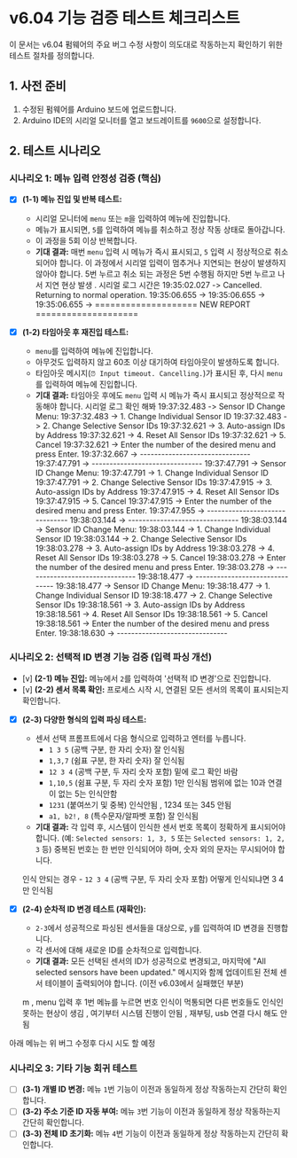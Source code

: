 # v6.04 기능 검증 테스트 체크리스트

이 문서는 v6.04 펌웨어의 주요 버그 수정 사항이 의도대로 작동하는지 확인하기 위한 테스트 절차를 정의합니다.

## 1. 사전 준비
1.  수정된 펌웨어를 Arduino 보드에 업로드합니다.
2.  Arduino IDE의 시리얼 모니터를 열고 보드레이트를 `9600`으로 설정합니다.

## 2. 테스트 시나리오

### 시나리오 1: 메뉴 입력 안정성 검증 (핵심)
- [x] **(1-1) 메뉴 진입 및 반복 테스트:**
    - 시리얼 모니터에 `menu` 또는 `m`을 입력하여 메뉴에 진입합니다.
    - 메뉴가 표시되면, `5`를 입력하여 메뉴를 취소하고 정상 작동 상태로 돌아갑니다.
    - 이 과정을 5회 이상 반복합니다.
    - **기대 결과:** 매번 `menu` 입력 시 메뉴가 즉시 표시되고, `5` 입력 시 정상적으로 취소되어야 합니다. 이 과정에서 시리얼 입력이 멈추거나 지연되는 현상이 발생하지 않아야 합니다.
    5번 누르고 취소 되는 과정은 5번 수행됨 하지만 
    5번 누르고 나서 지연 현상 발생 .
    시리얼 로그 시간은 
    19:35:02.027 -> Cancelled. Returning to normal operation.
    19:35:06.655 -> 
    19:35:06.655 -> 
    19:35:06.655 -> ==================== NEW REPORT ====================

- [x] **(1-2) 타임아웃 후 재진입 테스트:**
    - `menu`를 입력하여 메뉴에 진입합니다.
    - 아무것도 입력하지 않고 60초 이상 대기하여 타임아웃이 발생하도록 합니다.
    - 타임아웃 메시지(`⏰ Input timeout. Cancelling.`)가 표시된 후, 다시 `menu`를 입력하여 메뉴에 진입합니다.
    - **기대 결과:** 타임아웃 후에도 `menu` 입력 시 메뉴가 즉시 표시되고 정상적으로 작동해야 합니다.
시리얼 로그 확인 해봐 
19:37:32.483 -> Sensor ID Change Menu:
19:37:32.483 -> 1. Change Individual Sensor ID
19:37:32.483 -> 2. Change Selective Sensor IDs
19:37:32.621 -> 3. Auto-assign IDs by Address
19:37:32.621 -> 4. Reset All Sensor IDs
19:37:32.621 -> 5. Cancel
19:37:32.621 -> Enter the number of the desired menu and press Enter.
19:37:32.667 -> -------------------------------
19:37:47.791 -> -------------------------------
19:37:47.791 -> Sensor ID Change Menu:
19:37:47.791 -> 1. Change Individual Sensor ID
19:37:47.791 -> 2. Change Selective Sensor IDs
19:37:47.915 -> 3. Auto-assign IDs by Address
19:37:47.915 -> 4. Reset All Sensor IDs
19:37:47.915 -> 5. Cancel
19:37:47.915 -> Enter the number of the desired menu and press Enter.
19:37:47.955 -> -------------------------------
19:38:03.144 -> -------------------------------
19:38:03.144 -> Sensor ID Change Menu:
19:38:03.144 -> 1. Change Individual Sensor ID
19:38:03.144 -> 2. Change Selective Sensor IDs
19:38:03.278 -> 3. Auto-assign IDs by Address
19:38:03.278 -> 4. Reset All Sensor IDs
19:38:03.278 -> 5. Cancel
19:38:03.278 -> Enter the number of the desired menu and press Enter.
19:38:03.278 -> -------------------------------
19:38:18.477 -> -------------------------------
19:38:18.477 -> Sensor ID Change Menu:
19:38:18.477 -> 1. Change Individual Sensor ID
19:38:18.477 -> 2. Change Selective Sensor IDs
19:38:18.561 -> 3. Auto-assign IDs by Address
19:38:18.561 -> 4. Reset All Sensor IDs
19:38:18.561 -> 5. Cancel
19:38:18.561 -> Enter the number of the desired menu and press Enter.
19:38:18.630 -> -------------------------------

### 시나리오 2: 선택적 ID 변경 기능 검증 (입력 파싱 개선)
- [v] **(2-1) 메뉴 진입:** 메뉴에서 `2`를 입력하여 '선택적 ID 변경'으로 진입합니다.
- [v] **(2-2) 센서 목록 확인:** 프로세스 시작 시, 연결된 모든 센서의 목록이 표시되는지 확인합니다.
- [x] **(2-3) 다양한 형식의 입력 파싱 테스트:**
    - 센서 선택 프롬프트에서 다음 형식으로 입력하고 엔터를 누릅니다.
        - `1 3 5` (공백 구분, 한 자리 숫자)
         잘 인식됨  
        - `1,3,7` (쉼표 구분, 한 자리 숫자)
         잘 인식됨  
        - `12 3 4` (공백 구분, 두 자리 숫자 포함)
        밑에 로그 확인 바람   
        - `1,10,5` (쉼표 구분, 두 자리 숫자 포함)
           1만 인식됨 범위에 없는 10과 연결이 없는 5는 인식안함 
        - `1231` (붙여쓰기 및 중복)
         인식안됨 , 1234 또는 345 안됨  
        - `a1, b2!, 8` (특수문자/알파벳 포함)
        잘 인식됨  
    - **기대 결과:** 각 입력 후, 시스템이 인식한 센서 번호 목록이 정확하게 표시되어야 합니다. (예: `Selected sensors: 1, 3, 5` 또는 `Selected sensors: 1, 2, 3` 등) 중복된 번호는 한 번만 인식되어야 하며, 숫자 외의 문자는 무시되어야 합니다.
  
  
  인식 안되는 경우  - `12 3 4` (공백 구분, 두 자리 숫자 포함)
  어떻게 인식되냐면 3 4만 인식됨


- [x] **(2-4) 순차적 ID 변경 테스트 (재확인):**
    - `2-3`에서 성공적으로 파싱된 센서들을 대상으로, `y`를 입력하여 ID 변경을 진행합니다.
    - 각 센서에 대해 새로운 ID를 순차적으로 입력합니다.
    - **기대 결과:** 모든 선택된 센서의 ID가 성공적으로 변경되고, 마지막에 "All selected sensors have been updated." 메시지와 함께 업데이트된 전체 센서 테이블이 출력되어야 합니다. (이전 v6.03에서 실패했던 부분)
  

  m , menu 입력 후 1번 메뉴를 누르면 번호 인식이 먹통되면 다른 번호들도 인식인 못하는 현상이 생김 , 여기부터 시스템 진행이 안됨 , 재부팅, usb 연결 다시 해도 안됨 


 아래 메뉴는 위 버그 수정후 다시 시도 할 예정 
### 시나리오 3: 기타 기능 회귀 테스트
- [ ] **(3-1) 개별 ID 변경:** 메뉴 `1`번 기능이 이전과 동일하게 정상 작동하는지 간단히 확인합니다.
- [ ] **(3-2) 주소 기준 ID 자동 부여:** 메뉴 `3`번 기능이 이전과 동일하게 정상 작동하는지 간단히 확인합니다.
- [ ] **(3-3) 전체 ID 초기화:** 메뉴 `4`번 기능이 이전과 동일하게 정상 작동하는지 간단히 확인합니다.
